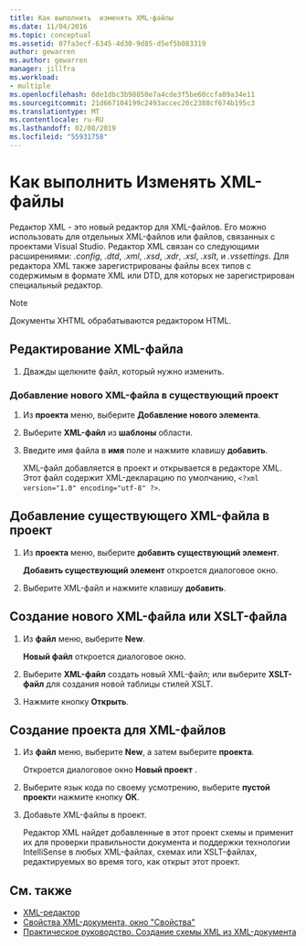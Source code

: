 ```yaml
---
title: Как выполнить  изменять XML-файлы
ms.date: 11/04/2016
ms.topic: conceptual
ms.assetid: 07fa3ecf-6345-4d30-9d85-d5ef5b083319
author: gewarren
ms.author: gewarren
manager: jillfra
ms.workload:
- multiple
ms.openlocfilehash: 0de1dbc3b98850e7a4cde3f5be60ccfa09a34e11
ms.sourcegitcommit: 21d667104199c2493accec20c2388cf674b195c3
ms.translationtype: MT
ms.contentlocale: ru-RU
ms.lasthandoff: 02/08/2019
ms.locfileid: "55931758"
---
```

# <a name="how-to-edit-xml-files"></a>Как выполнить  Изменять XML-файлы

Редактор XML - это новый редактор для XML-файлов. Его можно использовать для отдельных XML-файлов или файлов, связанных с проектами Visual Studio. Редактор XML связан со следующими расширениями: *.config*, *.dtd*, *.xml*, *.xsd*, *.xdr*, *.xsl*, *.xslt*, и *.vssettings*. Для редактора XML также зарегистрированы файлы всех типов с содержимым в формате XML или DTD, для которых не зарегистрирован специальный редактор.

> [!NOTE]
> Документы XHTML обрабатываются редактором HTML.

## <a name="to-edit-an-xml-file"></a>Редактирование XML-файла

1.  Дважды щелкните файл, который нужно изменить.

### <a name="to-add-a-new-xml-file-to-a-project"></a>Добавление нового XML-файла в существующий проект

1.  Из **проекта** меню, выберите **Добавление нового элемента**.

2.  Выберите **XML-файл** из **шаблоны** области.

3.  Введите имя файла в **имя** поле и нажмите клавишу **добавить**.

     XML-файл добавляется в проект и открывается в редакторе XML. Этот файл содержит XML-декларацию по умолчанию, `<?xml version="1.0" encoding="utf-8" ?>`.

## <a name="to-add-an-existing-xml-file-to-a-project"></a>Добавление существующего XML-файла в проект

1.  Из **проекта** меню, выберите **добавить существующий элемент**.

     **Добавить существующий элемент** откроется диалоговое окно.

2.  Выберите XML-файл и нажмите клавишу **добавить**.

## <a name="to-create-a-new-xml-or-xslt-file"></a>Создание нового XML-файла или XSLT-файла

1.  Из **файл** меню, выберите **New**.

     **Новый файл** откроется диалоговое окно.

2.  Выберите **XML-файл** создать новый XML-файл; или выберите **XSLT-файл** для создания новой таблицы стилей XSLT.

3.  Нажмите кнопку **Открыть**.

## <a name="to-create-a-project-for-xml-files"></a>Создание проекта для XML-файлов

1.  Из **файл** меню, выберите **New**, а затем выберите **проекта**.

     Откроется диалоговое окно **Новый проект** .

2.  Выберите язык кода по своему усмотрению, выберите **пустой проект**и нажмите кнопку **ОК**.

3.  Добавьте XML-файлы в проект.

     Редактор XML найдет добавленные в этот проект схемы и применит их для проверки правильности документа и поддержки технологии IntelliSense в любых XML-файлах, схемах или XSLT-файлах, редактируемых во время того, как открыт этот проект.

## <a name="see-also"></a>См. также

- [XML-редактор](../xml-tools/xml-editor.md)
- [Свойства XML-документа, окно "Свойства"](../xml-tools/xml-document-properties-properties-window.md)
- [Практическое руководство. Создание схемы XML из XML-документа](../xml-tools/how-to-create-an-xml-schema-from-an-xml-document.md)